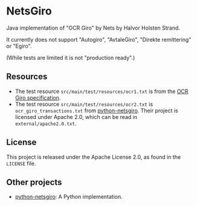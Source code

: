 # NetsGiro

Java implementation of "OCR Giro" by Nets by Halvor Holsten Strand.

It currently does not support "Autogiro", "AvtaleGiro", "Direkte remittering" or "Egiro".

(While tests are limited it is not "production ready".)

## Resources

* The test resource `src/main/test/resources/ocr1.txt` is from the [OCR Giro specification](https://www.nets.eu/no-nb/PublishingImages/Lists/Accordion%20%20OCR%20giro/AllItems/OCR%20giro%20Systemspesifikasjon.pdf).
* The test resource `src/main/test/resources/ocr2.txt` is `ocr_giro_transactions.txt` from [python-netsgiro](https://github.com/otovo/python-netsgiro). Their project is licensed under Apache 2.0, which can be read in `external/apache2.0.txt`.

## License

This project is released under the Apache License 2.0, as found in the `LICENSE` file.

## Other projects

* [python-netsgiro](https://github.com/otovo/python-netsgiro): A Python implementation.
